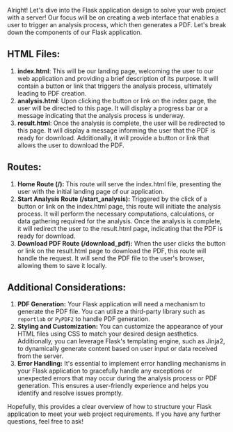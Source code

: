 Alright! Let's dive into the Flask application design to solve your web project with a server! Our focus will be on creating a web interface that enables a user to trigger an analysis process, which then generates a PDF. Let's break down the components of our Flask application.

## HTML Files:

1. **index.html**: This will be our landing page, welcoming the user to our web application and providing a brief description of its purpose. It will contain a button or link that triggers the analysis process, ultimately leading to PDF creation.
2. **analysis.html**: Upon clicking the button or link on the index page, the user will be directed to this page. It will display a progress bar or a message indicating that the analysis process is underway.
3. **result.html**: Once the analysis is complete, the user will be redirected to this page. It will display a message informing the user that the PDF is ready for download. Additionally, it will provide a button or link that allows the user to download the PDF.

## Routes:

1. **Home Route (/):** This route will serve the index.html file, presenting the user with the initial landing page of our application.
2. **Start Analysis Route (/start_analysis):** Triggered by the click of a button or link on the index.html page, this route will initiate the analysis process. It will perform the necessary computations, calculations, or data gathering required for the analysis. Once the analysis is complete, it will redirect the user to the result.html page, indicating that the PDF is ready for download.
3. **Download PDF Route (/download_pdf):** When the user clicks the button or link on the result.html page to download the PDF, this route will handle the request. It will send the PDF file to the user's browser, allowing them to save it locally.

## Additional Considerations:

1. **PDF Generation:** Your Flask application will need a mechanism to generate the PDF file. You can utilize a third-party library such as `reportlab` or `PyPDF2` to handle PDF generation.
2. **Styling and Customization:** You can customize the appearance of your HTML files using CSS to match your desired design aesthetics. Additionally, you can leverage Flask's templating engine, such as Jinja2, to dynamically generate content based on user input or data received from the server.
3. **Error Handling:** It's essential to implement error handling mechanisms in your Flask application to gracefully handle any exceptions or unexpected errors that may occur during the analysis process or PDF generation. This ensures a user-friendly experience and helps you identify and resolve issues promptly.

Hopefully, this provides a clear overview of how to structure your Flask application to meet your web project requirements. If you have any further questions, feel free to ask! 